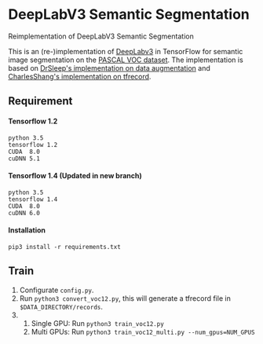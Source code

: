 # DeepLabV3 Semantic Segmentation
Reimplementation of DeepLabV3 Semantic Segmentation

This is an (re-)implementation of [DeepLabv3](https://arxiv.org/abs/1706.05587) in TensorFlow for semantic image segmentation on the [PASCAL VOC dataset](http://host.robots.ox.ac.uk/pascal/VOC/). The implementation is based on [DrSleep's implementation on data augmentation](https://github.com/DrSleep/tensorflow-deeplab-resnet) and [CharlesShang's implementation on tfrecord](https://github.com/CharlesShang/FastMaskRCNN).
## Requirement
#### Tensorflow 1.2
```
python 3.5
tensorflow 1.2
CUDA  8.0
cuDNN 5.1
```
#### Tensorflow 1.4 (Updated in new branch)
```
python 3.5
tensorflow 1.4
CUDA  8.0
cuDNN 6.0
```

#### Installation
```
pip3 install -r requirements.txt
```

## Train
1. Configurate `config.py`.
2. Run `python3 convert_voc12.py`, this will generate a tfrecord file in `$DATA_DIRECTORY/records`.
3. 
   1. Single GPU: Run `python3 train_voc12.py`
   2. Multi GPUs: Run `python3 train_voc12_multi.py --num_gpus=NUM_GPUS`

